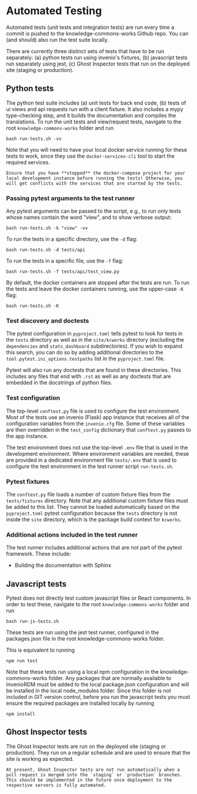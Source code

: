 # Automated Testing

Automated tests (unit tests and integration tests) are run every time a commit is pushed to the knowledge-commons-works Github repo. You can (and should) also run the test suite locally.

There are currently three distinct sets of tests that have to be run separately:
(a) python tests run using invenio's fixtures,
(b) javascript tests run separately using jest,
(c) Ghost Inspector tests that run on the deployed site (staging or production).

## Python tests

The python test suite includes (a) unit tests for back end code, (b) tests of ui views and api requests run with a client fixture. It also includes a mypy type-checking step, and it builds the documentation and compiles the translations. To run the unit tests and view/request tests, navigate to the root `knowledge-commons-works` folder and run
```console
bash run-tests.sh -vv
```
Note that you will need to have your local docker service running for these tests to work, since they use the `docker-services-cli` tool to start the required services.

```{warning}
Ensure that you have **stopped** the docker-compose project for your local development instance before running the tests! Otherwise, you will get conflicts with the services that are started by the tests.
```

### Passing pytest arguments to the test runner

Any pytest arguments can be passed to the script, e.g., to run only tests whose names contain the word "view", and to show verbose output:
```console
bash run-tests.sh -k "view" -vv
```

To run the tests in a specific directory, use the `-d` flag:
```console
bash run-tests.sh -d tests/api
```

To run the tests in a specific file, use the `-f` flag:
```console
bash run-tests.sh -f tests/api/test_view.py
```

By default, the docker containers are stopped after the tests are run. To run the tests and leave the docker containers running, use the upper-case `-K` flag:
```console
bash run-tests.sh -K
```

### Test discovery and doctests

The pytest configuration in `pyproject.toml` tells pytest to look for tests in the `tests` directory as well as in the `site/kcworks` directory (excluding the `dependencies` and `stats_dashboard` subdirectories). If you wish to expand this search, you can do so by adding additional directories to the `tool.pytest.ini_options.testpaths` list in the `pyproject.toml` file.

Pytest will also run any doctests that are found in these directories. This includes any files that end with `.rst` as well as any doctests that are embedded in the docstrings of python files.

### Test configuration

The top-level `conftest.py` file is used to configure the test environment. Most of the tests use an invenio (Flask) app instance that receives all of the configuration variables from the `invenio.cfg` file. Some of these variables are then overridden in the `test_config` dictionary that `conftest.py` passes to the app instance.

The test environment does not use the top-level `.env` file that is used in the development environment. Where environment variables are needed, these are provided in a dedicated environment file `tests/.env` that is used to configure the test environment in the test runner script `run-tests.sh`.

### Pytest fixtures

The `conftest.py` file loads a number of custom fixture files from the `tests/fixtures` directory. Note that any additional custom fixture files must be added to this list. They cannot be loaded automatically based on the `pyproject.toml` pytest configuration because the `tests` directory is not inside the `site` directory, which is the package build context for `kcworks`.

### Additional actions included in the test runner

The test runner includes additional actions that are not part of the pytest framework. These include:

- Building the documentation with Sphinx


## Javascript tests

Pytest does not directly test custom javascript files or React components. In order to test these, navigate to the root `knowledge-commons-works` folder and run
```console
bash run-js-tests.sh
```
These tests are run using the jest test runner, configured in the packages.json file in the root knowledge-commons-works folder.

This is equivalent to running
```console
npm run test
```

Note that these tests run using a local npm configuration in the knowledge-commons-works folder. Any packages that are normally available to InvenioRDM must be added to the local package.json configuration and will be installed in the local node_modules folder. Since this folder is not included in GIT version control, before you run the javascript tests you must ensure the required packages are installed locally by running

```console
npm install
```

## Ghost Inspector tests

The Ghost Inspector tests are run on the deployed site (staging or production). They run on a regular schedule and are used to ensure that the site is working as expected.

```{note}
At present, Ghost Inspector tests are not run automatically when a pull request is merged into the `staging` or `production` branches. This should be implemented in the future once deployment to the respective servers is fully automated.
```